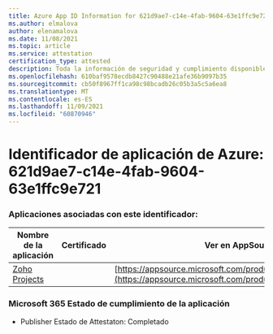 ```yaml
---
title: Azure App ID Information for 621d9ae7-c14e-4fab-9604-63e1ffc9e721
ms.author: elmalova
author: elenamalova
ms.date: 11/08/2021
ms.topic: article
ms.service: attestation
certification_type: attested
description: Toda la información de seguridad y cumplimiento disponible para 621d9ae7-c14e-4fab-9604-63e1ffc9e721.
ms.openlocfilehash: 610baf9578ecdb8427c90488e21afe36b9097b35
ms.sourcegitcommit: cb50f8967ff1ca98c98bcadb26c05b3a5c5a6ea8
ms.translationtype: MT
ms.contentlocale: es-ES
ms.lasthandoff: 11/09/2021
ms.locfileid: "60870946"
---
```

# <a name="azure-app-id-621d9ae7-c14e-4fab-9604-63e1ffc9e721"></a>Identificador de aplicación de Azure: 621d9ae7-c14e-4fab-9604-63e1ffc9e721


### <a name="apps-associated-with-this-id"></a>Aplicaciones asociadas con este identificador:
| **Nombre de la aplicación** | **Certificado** | **Ver en AppSource** |
|--------------|---------------|-----------------------|
| [Zoho Projects](https://docs.microsoft.com/microsoft-365-app-certification/forward/WA104381668) |  | [https://appsource.microsoft.com/product/office/WA104381668](https://appsource.microsoft.com/product/office/WA104381668) |

### <a name="microsoft-365-app-compliance-status"></a>Microsoft 365 Estado de cumplimiento de la aplicación
- Publisher Estado de Attestaton: Completado
